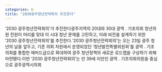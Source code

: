 ```yaml
---
categories: b
title: "2030광주청년전략회의 추진한다"
---
```

‘2030 광주청년전략회의’가 추진한다광주지역의 20대와 30대 광역 ․ 기초의회 청년의원 전원이 머리를 맞대 이 시대 청년 문제를 고민하고, 미래 비전을 설계하기 위한 ‘2030 광주청년전략회의’를 추진한다.‘2030 광주청년전략회의’는 오는 23일 광주 청년의 날을 앞두고, 기존 의회 차원에서 운영되었던 ‘청년발전특별위원회’를 광역 ․ 기초의회를 통합한 매머드급으로 확대하여 광주 청년정책의 새로운 로드맵을 구상하기 위해 마련됐다.이번 ‘2030 광주청년전략회의’는 만 39세 미만인 광역 ․ 기초의회의원을 중심으로 광주광역시의회